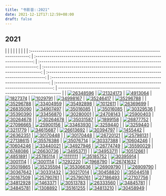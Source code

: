 ```yaml
---
title: "书影音::2021"
date: 2021-12-12T17:12:59+08:00
draft: false
---
```


## 2021

|                                                                                 |                                                                                 |                                                                                 |                                                                                 |                                                                                 |                                                                                 |                                                                                 |
| :-----------------------------------------------------------------------------: | :-----------------------------------------------------------------------------: | :-----------------------------------------------------------------------------: | :-----------------------------------------------------------------------------: | :-----------------------------------------------------------------------------: | :-----------------------------------------------------------------------------: | :-----------------------------------------------------------------------------: | ------------------------------------------------------------------------------- |
| [![26348596](../../douban/26348596)](https://book.douban.com/subject/26348596)  | [![21324173](../../douban/21324173)](https://book.douban.com/subject/21324173)  |   [![4913064](../../douban/4913064)](https://book.douban.com/subject/4913064)   |   [![1827374](../../douban/1827374)](https://book.douban.com/subject/1827374)   |   [![1029791](../../douban/1029791)](https://book.douban.com/subject/1029791)   | [![34998167](../../douban/34998167)](https://book.douban.com/subject/34998167)  | [![35246417](../../douban/35246417)](https://book.douban.com/subject/35246417)  | [![35296788](../../douban/35296788)](https://book.douban.com/subject/35296788)  |
| [![35296788](../../douban/35296788)](https://book.douban.com/subject/35296788)  | [![33404959](../../douban/33404959)](https://book.douban.com/subject/33404959)  | [![35492898](../../douban/35492898)](https://book.douban.com/subject/35492898)  |   [![1012611](../../douban/1012611)](https://book.douban.com/subject/1012611)   | [![26369699](../../douban/26369699)](https://book.douban.com/subject/26369699)  | [![26835090](../../douban/26835090)](https://book.douban.com/subject/26835090)  | [![34907497](../../douban/34907497)](https://book.douban.com/subject/34907497)  | [![35016085](../../douban/35016085)](https://book.douban.com/subject/35016085)  |
| [![35016085](../../douban/35016085)](https://book.douban.com/subject/35016085)  | [![30329536](../../douban/30329536)](https://book.douban.com/subject/30329536)  | [![35390390](../../douban/35390390)](https://book.douban.com/subject/35390390)  | [![33456870](../../douban/33456870)](https://book.douban.com/subject/33456870)  | [![30280001](../../douban/30280001)](https://book.douban.com/subject/30280001)  | [![24708143](../../douban/24708143)](https://book.douban.com/subject/24708143)  | [![25900403](../../douban/25900403)](https://book.douban.com/subject/25900403)  | [![30264678](../../douban/30264678)](https://book.douban.com/subject/30264678)  |
| [![30264678](../../douban/30264678)](https://book.douban.com/subject/30264678)  | [![35031587](../../douban/35031587)](https://book.douban.com/subject/35031587)  |   [![1899158](../../douban/1899158)](https://book.douban.com/subject/1899158)   | [![26877752](../../douban/26877752)](https://book.douban.com/subject/26877752)  | [![27096665](../../douban/27096665)](https://book.douban.com/subject/27096665)  | [![25900156](../../douban/25900156)](https://book.douban.com/subject/25900156)  | [![33463930](../../douban/33463930)](https://book.douban.com/subject/33463930)  | [![3259440](../../douban/3259440)](https://book.douban.com/subject/3259440)     |
|   [![3259440](../../douban/3259440)](https://book.douban.com/subject/3259440)   |   [![3211779](../../douban/3211779)](https://book.douban.com/subject/3211779)   | [![34615687](../../douban/34615687)](https://book.douban.com/subject/34615687)  | [![26613692](../../douban/26613692)](https://movie.douban.com/subject/26613692) | [![30394797](../../douban/30394797)](https://movie.douban.com/subject/30394797) |  [![1455442](../../douban/1455442)](https://movie.douban.com/subject/1455442)   | [![26362351](../../douban/26362351)](https://movie.douban.com/subject/26362351) | [![30170448](../../douban/30170448)](https://movie.douban.com/subject/30170448) |
| [![30170448](../../douban/30170448)](https://movie.douban.com/subject/30170448) | [![26720121](../../douban/26720121)](https://movie.douban.com/subject/26720121) | [![25798131](../../douban/25798131)](https://movie.douban.com/subject/25798131) | [![27138615](../../douban/27138615)](https://movie.douban.com/subject/27138615) | [![35576386](../../douban/35576386)](https://movie.douban.com/subject/35576386) | [![35076714](../../douban/35076714)](https://movie.douban.com/subject/35076714) | [![30337388](../../douban/30337388)](https://movie.douban.com/subject/30337388) | [![10604246](../../douban/10604246)](https://movie.douban.com/subject/10604246) |
| [![10604246](../../douban/10604246)](https://movie.douban.com/subject/10604246) | [![33440021](../../douban/33440021)](https://movie.douban.com/subject/33440021) | [![34927946](../../douban/34927946)](https://movie.douban.com/subject/34927946) | [![26774749](../../douban/26774749)](https://movie.douban.com/subject/26774749) | [![35590029](../../douban/35590029)](https://movie.douban.com/subject/35590029) |  [![6748086](../../douban/6748086)](https://movie.douban.com/subject/6748086)   | [![26630736](../../douban/26630736)](https://movie.douban.com/subject/26630736) | [![34953711](../../douban/34953711)](https://movie.douban.com/subject/34953711) |
| [![34953711](../../douban/34953711)](https://movie.douban.com/subject/34953711) | [![10512661](../../douban/10512661)](https://movie.douban.com/subject/10512661) |  [![4851891](../../douban/4851891)](https://movie.douban.com/subject/4851891)   | [![25785114](../../douban/25785114)](https://movie.douban.com/subject/25785114) | [![11111111](../../douban/11111111)](https://movie.douban.com/subject/11111111) | [![35185752](../../douban/35185752)](https://movie.douban.com/subject/35185752) | [![30395914](../../douban/30395914)](https://movie.douban.com/subject/30395914) | [![3001114](../../douban/3001114)](https://movie.douban.com/subject/3001114)    |
|  [![3001114](../../douban/3001114)](https://movie.douban.com/subject/3001114)   |  [![1292220](../../douban/1292220)](https://movie.douban.com/subject/1292220)   |  [![1968790](../../douban/1968790)](https://movie.douban.com/subject/1968790)   | [![26741632](../../douban/26741632)](https://movie.douban.com/subject/26741632) | [![35019865](../../douban/35019865)](https://movie.douban.com/subject/35019865) | [![35235594](../../douban/35235594)](https://movie.douban.com/subject/35235594) | [![35306636](../../douban/35306636)](https://movie.douban.com/subject/35306636) | [![26909790](../../douban/26909790)](https://movie.douban.com/subject/26909790) |
| [![26909790](../../douban/26909790)](https://movie.douban.com/subject/26909790) | [![30367642](../../douban/30367642)](https://movie.douban.com/subject/30367642) | [![30331432](../../douban/30331432)](https://movie.douban.com/subject/30331432) | [![30217014](../../douban/30217014)](https://movie.douban.com/subject/30217014) | [![30458820](../../douban/30458820)](https://movie.douban.com/subject/30458820) | [![35044518](../../douban/35044518)](https://movie.douban.com/subject/35044518) | [![30167509](../../douban/30167509)](https://movie.douban.com/subject/30167509) | [![25790761](../../douban/25790761)](https://movie.douban.com/subject/25790761) |
| [![25790761](../../douban/25790761)](https://movie.douban.com/subject/25790761) | [![27186493](../../douban/27186493)](https://movie.douban.com/subject/27186493) | [![27107756](../../douban/27107756)](https://movie.douban.com/subject/27107756) | [![34812928](../../douban/34812928)](https://movie.douban.com/subject/34812928) |  [![1463371](../../douban/1463371)](https://movie.douban.com/subject/1463371)   | [![30513783](../../douban/30513783)](https://movie.douban.com/subject/30513783) | [![26333560](../../douban/26333560)](https://movie.douban.com/subject/26333560) | [![34845781](../../douban/34845781)](https://movie.douban.com/subject/34845781) |
| [![34845781](../../douban/34845781)](https://movie.douban.com/subject/34845781) |  [![1308892](../../douban/1308892)](https://movie.douban.com/subject/1308892)   | [![35161255](../../douban/35161255)](https://movie.douban.com/subject/35161255) | [![34813210](../../douban/34813210)](https://movie.douban.com/subject/34813210) | [![30458949](../../douban/30458949)](https://movie.douban.com/subject/30458949) |
